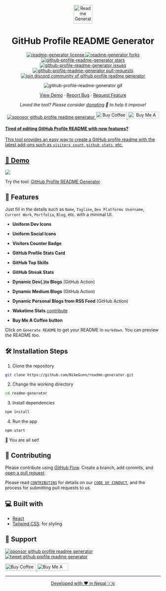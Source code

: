 <p align="center">
  <a href="https://genreadme.netlify.app/">
    <img alt="Readme Generator" src="./src/images/mdg.png" width="60" />
  </a>
</p>
<h1 align="center">
  GitHub Profile README Generator
</h1>

<p align="center">
<a href="https://github.com/NikeGunn/readme-generator/master/LICENSE" target="blank">
<img src="https://img.shields.io/github/license/NikeGunn/readme-generator?style=flat-square" alt="readme-generator license" />
</a>
<a href="https://github.com/NikeGunn/readme-generator/fork" target="blank">
<img src="https://img.shields.io/github/forks/NikeGunn/github-profile-readme-generator?style=flat-square" alt="readme-generator forks"/>
</a>
<a href="https://github.com/NikeGunn/github-profile-readme-generator/stargazers" target="blank">
<img src="https://img.shields.io/github/stars/NikeGunn/github-profile-readme-generator?style=flat-square" alt="github-profile-readme-generator stars"/>
</a>
<a href="https://github.com/NikeGunn/github-profile-readme-generator/issues" target="blank">
<img src="https://img.shields.io/github/issues/NikeGunn/github-profile-readme-generator?style=flat-square" alt="github-profile-readme-generator issues"/>
</a>
<a href="https://github.com/NikeGunn/github-profile-readme-generator/pulls" target="blank">
<img src="https://img.shields.io/github/issues-pr/NikeGunn/github-profile-readme-generator?style=flat-square" alt="github-profile-readme-generator pull-requests"/>
</a>
<a href="https://discord.gg/HHMs7Eg" target="blank">
<img src="https://img.shields.io/discord/735303195105951764?label=Join%20Community&logo=discord&style=flat-square" alt="join discord community of github profile readme generator"/>
</a>
</p>

<p align="center"><img src="./src/images/github-profile-readme-generator.gif" alt="github-profile-readme-generator gif" /></p>

<p align="center">
    <a href="https://rahuldkjain.github.io/gh-profile-readme-generator" target="blank">View Demo</a>
    ·
    <a href="https://github.com/rahuldkjain/github-profile-readme-generator/issues/new/choose">Report Bug</a>
    ·
    <a href="https://github.com/rahuldkjain/github-profile-readme-generator/issues/new/choose">Request Feature</a>
</p>

<p align="center">
<i>Loved the tool? Please consider <a href="https://paypal.me/rahuldkjain/10">donating</a>  💸 to help it improve!</i>
</p>

<p align="center">
<a href="https://www.paypal.me/Nikhil Bhagat"><img src="https://img.shields.io/badge/support-PayPal-blue?logo=PayPal&style=flat-square&label=Donate" alt="sponsor github profile readme generator"/>
</a>
<a href='https://ko-fi.com/A0A81XXSX' target='_blank'><img height='23' width="100" src='https://cdn.ko-fi.com/cdn/kofi3.png?v=2' alt='Buy Coffee for rahuldkjain' />
</a>
<a href="https://www.buymeacoffee.com/rahuldkjain" target="_blank"><img src="https://cdn.buymeacoffee.com/buttons/default-orange.png" alt="Buy Me A Coffee" height="23" width="100" style="border-radius:1px" />
</p>

#### Tired of editing GitHub Profile README with new features?

This tool provides an easy way to create a GitHub profile readme with the latest add-ons such as `visitors count`, `github stats`, etc.

## 🚀 Demo

<a href="https://genreadme.netlify.app/" target="blank">
<img src="https://img.shields.io/website?url=https%3A%2F%2FNikeGunn.github.io%2Fgh-profile-readme-generator&logo=github&style=flat-square" />
</a>

Try the tool: [GitHub Profile README Generator](https://genreadme.netlify.app/)

## 🧐 Features

Just fill in the details such as `Name`, `Tagline`, `Dev Platforms Username`, `Current Work`, `Portfolio`, `Blog`, etc. with a minimal UI.

- **Uniform Dev Icons**

- **Uniform Social Icons**

- **Visitors Counter Badge**

- **GitHub Profile Stats Card**

- **GitHub Top Skills**

- **GitHub Streak Stats**

- **Dynamic Dev(.)to Blogs** (GitHub Action)

- **Dynamic Medium Blogs** (GitHub Action)

- **Dynamic Personal Blogs from RSS Feed** (GitHub Action)

- **Wakatime Stats** [contribute](https://github.com/rahuldkjain/github-profile-readme-generator/issues/115)

- **Buy Me A Coffee button**

Click on `Generate README` to get your README in `markdown`.
You can preview the README too.

## 🛠️ Installation Steps

1. Clone the repository

```bash
git clone https://github.com/NikeGunn/readme-generator.git
```

2. Change the working directory

```bash
cd readme-generator
```

3. Install dependencies

```bash
npm install
```

4. Run the app

```bash
npm start
```

🌟 You are all set!

## 🍰 Contributing

Please contribute using [GitHub Flow](https://guides.github.com/introduction/flow). Create a branch, add commits, and [open a pull request](https://github.com/NikeGunn/readme-generator/compare).

Please read [`CONTRIBUTING`](CONTRIBUTING.md) for details on our [`CODE OF CONDUCT`](CODE_OF_CONDUCT.md), and the process for submitting pull requests to us.

## 💻 Built with

- [React](https://react.dev/)
- [Tailwind CSS](https://tailwindcss.com/): for styling

## 🙏 Support

<p align="left">
<a href="https://www.paypal.me/Nikhil Bhagat/10"><img src="https://ionicabizau.github.io/badges/paypal.svg" alt="sponsor github profile readme generator"/>
</a>
<a href="https://twitter.com/intent/tweet?text=Wow:&url=https%3A%2F%2Frahuldkjain.github.io%2Fgithub-profile-readme-generator">
<img src="https://img.shields.io/twitter/url?style=social&url=https%3A%2F%2FNikeGunn.github.io%2Freadme-generator" alt="tweet github profile readme generator"/>
</a>
</p>

<p align="left">
  <a href='https://ko-fi.com/A0A81XXSX' target='_blank'><img height='23' width="100" src='https://cdn.ko-fi.com/cdn/kofi3.png?v=2' alt='Buy Coffee for rahuldkjain' />
  </a>
  <a href="https://www.buymeacoffee.com/NikeGunn" target="_blank"><img src="https://cdn.buymeacoffee.com/buttons/default-orange.png" alt="Buy Me A Coffee" height="23" width="100" style="border-radius:2px" />
</p>

<hr>
<p align="center">
Developed with ❤️ in Nepal 🇮🇳 
</p>
